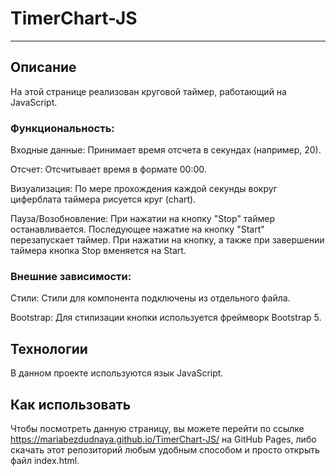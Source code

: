 # TimerChart-JS
---

## Описание

На этой странице реализован круговой таймер, работающий на JavaScript. 

### Функциональность:

Входные данные:  Принимает время отсчета в секундах (например, 20).

Отсчет:  Отсчитывает время в формате 00:00.

Визуализация: По мере прохождения каждой секунды вокруг циферблата таймера рисуется круг (chart).

Пауза/Возобновление:  При нажатии на кнопку "Stop" таймер останавливается. Последующее нажатие на кнопку "Start" перезапускает таймер. При нажатии на кнопку, а также при завершении таймера кнопка Stop вменяется на Start.

### Внешние зависимости:

Стили: Стили для компонента подключены из отдельного файла.

Bootstrap: Для стилизации кнопки используется фреймворк Bootstrap 5.

## Технологии

В данном проекте используются язык JavaScript.


## Как использовать

Чтобы посмотреть данную страницу, вы можете перейти по ссылке <https://mariabezdudnaya.github.io/TimerChart-JS/> на GitHub Pages, либо скачать этот репозиторий любым удобным способом и просто открыть файл index.html.

